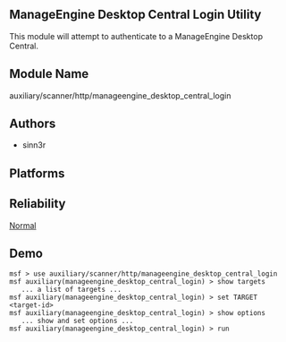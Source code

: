 ## ManageEngine Desktop Central Login Utility

This module will attempt to authenticate to a ManageEngine 
Desktop Central.


## Module Name
auxiliary/scanner/http/manageengine_desktop_central_login

## Authors
* sinn3r





## Platforms


## Reliability
[Normal](https://github.com/rapid7/metasploit-framework/wiki/Exploit-Ranking)

## Demo

```
msf > use auxiliary/scanner/http/manageengine_desktop_central_login
msf auxiliary(manageengine_desktop_central_login) > show targets
   ... a list of targets ...
msf auxiliary(manageengine_desktop_central_login) > set TARGET <target-id>
msf auxiliary(manageengine_desktop_central_login) > show options
   ... show and set options ...
msf auxiliary(manageengine_desktop_central_login) > run
```
    
    